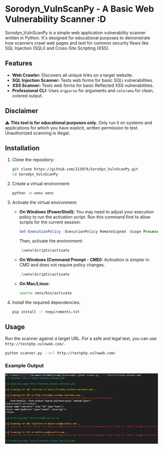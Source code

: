 ﻿# Sorodyn_VulnScanPy - A Basic Web Vulnerability Scanner :D

Sorodyn_VulnScanPy is a simple web application vulnerability scanner written in Python. It's designed for educational purposes to demonstrate how scanners crawl web pages and test for common security flaws like SQL Injection (SQLi) and Cross-Site Scripting (XSS).

## Features

-   **Web Crawler:** Discovers all unique links on a target website.
-   **SQL Injection Scanner:** Tests web forms for basic SQLi vulnerabilities.
-   **XSS Scanner:** Tests web forms for basic Reflected XSS vulnerabilities.
-   **Professional CLI:** Uses `argparse` for arguments and `colorama` for clean, colored output.

## Disclaimer

⚠️ **This tool is for educational purposes only.** Only run it on systems and applications for which you have explicit, written permission to test. Unauthorized scanning is illegal.

## Installation

1.  Clone the repository:
    ```bash
    git clone https://github.com/213974/Sorodyn_VulnScanPy.git
    cd Sorodyn_VulnScanPy
    ```
2.  Create a virtual environment:
    ```bash
    python -m venv venv
    ```
3.  Activate the virtual environment:

    *   **On Windows (PowerShell):**
        You may need to adjust your execution policy to run the activation script. Run this command first to allow scripts for the current session:
        ```powershell
        Set-ExecutionPolicy -ExecutionPolicy RemoteSigned -Scope Process
        ```
        Then, activate the environment:
        ```powershell
        .\venv\Scripts\activate
        ```

    *   **On Windows (Command Prompt - CMD):**
        Activation is simpler in CMD and does not require policy changes.
        ```cmd
        .\venv\Scripts\activate
        ```

    *   **On Mac/Linux:**
        ```bash
        source venv/bin/activate
        ```

4.  Install the required dependencies:
    ```bash
    pip install -r requirements.txt
    ```

## Usage

Run the scanner against a target URL. For a safe and legal test, you can use `http://testphp.vulnweb.com/`.

```bash
python scanner.py --url http://testphp.vulnweb.com/
```

### Example Output
![alt text](./assets/example_output.jpg)